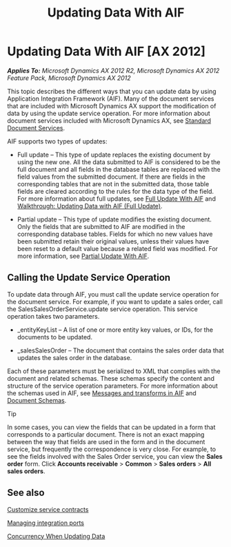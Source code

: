 ﻿---
title: Updating Data With AIF
TOCTitle: Updating Data With AIF
ms:assetid: 74f95270-663f-445b-9225-dc5a1685d6bb
ms:mtpsurl: https://technet.microsoft.com/en-us/library/Cc593511(v=AX.60)
ms:contentKeyID: 35245939
ms.date: 04/17/2013
mtps_version: v=AX.60
---

# Updating Data With AIF [AX 2012]


_**Applies To:** Microsoft Dynamics AX 2012 R2, Microsoft Dynamics AX 2012 Feature Pack, Microsoft Dynamics AX 2012_

This topic describes the different ways that you can update data by using Application Integration Framework (AIF). Many of the document services that are included with Microsoft Dynamics AX support the modification of data by using the update service operation. For more information about document services included with Microsoft Dynamics AX, see [Standard Document Services](standard-document-services.md).

AIF supports two types of updates:

  - Full update – This type of update replaces the existing document by using the new one. All the data submitted to AIF is considered to be the full document and all fields in the database tables are replaced with the field values from the submitted document. If there are fields in the corresponding tables that are not in the submitted data, those table fields are cleared according to the rules for the data type of the field. For more information about full updates, see [Full Update With AIF](full-update-with-aif.md) and [Walkthrough: Updating Data with AIF (Full Update)](walkthrough-updating-data-with-aif-full-update.md).

  - Partial update – This type of update modifies the existing document. Only the fields that are submitted to AIF are modified in the corresponding database tables. Fields for which no new values have been submitted retain their original values, unless their values have been reset to a default value because a related field was modified. For more information, see [Partial Update With AIF](partial-update-with-aif.md).

## Calling the Update Service Operation

To update data through AIF, you must call the update service operation for the document service. For example, if you want to update a sales order, call the SalesSalesOrderService.update service operation. This service operation takes two parameters.

  - \_entityKeyList – A list of one or more entity key values, or IDs, for the documents to be updated.

  - \_salesSalesOrder – The document that contains the sales order data that updates the sales order in the database.

Each of these parameters must be serialized to XML that complies with the document and related schemas. These schemas specify the content and structure of the service operation parameters. For more information about the schemas used in AIF, see [Messages and transforms in AIF](messages-and-transforms-in-aif.md) and [Document Schemas](document-schemas.md).


> [!TIP]
> <P>In some cases, you can view the fields that can be updated in a form that corresponds to a particular document. There is not an exact mapping between the way that fields are used in the form and in the document service, but frequently the correspondence is very close. For example, to see the fields involved with the Sales Order service, you can view the <STRONG>Sales order</STRONG> form. Click <STRONG>Accounts receivable</STRONG> &gt; <STRONG>Common</STRONG> &gt; <STRONG>Sales orders</STRONG> &gt; <STRONG>All sales orders</STRONG>.</P>



## See also

[Customize service contracts](customize-service-contracts.md)

[Managing integration ports](managing-integration-ports.md)

[Concurrency When Updating Data](concurrency-when-updating-data.md)

